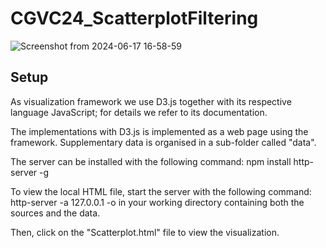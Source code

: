 # CGVC24_ScatterplotFiltering

![Screenshot from 2024-06-17 16-58-59](https://github.com/hpicgs/filtering_scatterplots/assets/27726055/08c81b76-d4c6-43f0-904e-6f012c0ef376)

## Setup

As visualization framework we use D3.js together with its respective language JavaScript; for details we refer to its documentation.

The implementations with D3.js is implemented as a web page using the framework. Supplementary data is organised in a sub-folder called "data".

The server can be installed with the following command:
    npm install http-server -g
    
To view the local HTML file, start the server with the following command:
    http-server -a 127.0.0.1 -o
in your working directory containing both the sources and the data.

Then, click on the "Scatterplot.html" file to view the visualization.

